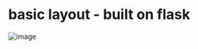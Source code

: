 # basic layout - built on flask
![image](https://github.com/David-K448/gpt-master-1/assets/65734575/3475b0c1-12fb-4d47-98c7-bc263457391a)
